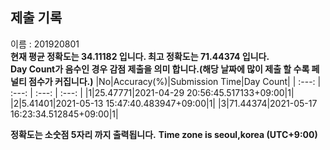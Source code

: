 


  
## 제출 기록  
이름 : 201920801  
**현재 평균 정확도는 34.11182 입니다. 최고 정확도는 71.44374 입니다.**  
**Day Count가 음수인 경우 감점 제출을 의미 합니다.(해당 날짜에 많이 제출 할 수록 페널티 점수가 커집니다.)**
|No|Accuracy(%)|Submission Time|Day Count|
| :---: | :---: | :---: | :---: |
|1|25.47771|2021-04-29 20:56:45.517133+09:00|1|
|2|5.41401|2021-05-13 15:47:40.483947+09:00|1|
|3|71.44374|2021-05-17 16:23:34.512845+09:00|1|


**정확도는 소숫점 5자리 까지 출력됩니다.**
**Time zone is seoul,korea (UTC+9:00)**
